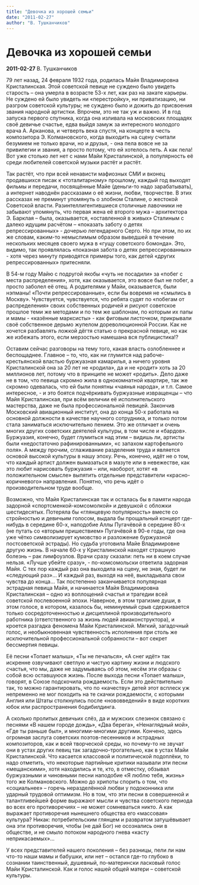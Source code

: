 ```yaml
---
title: "Девочка из хорошей семьи"
date: "2011-02-27"
author: "В. Тушканчиков"
---
```


# Девочка из хорошей семьи

**2011-02-27** В. Тушканчиков

79 лет назад, 24 февраля 1932 года, родилась Майя Владимировна Кристалинская. Этой советской певице не суждено было увидеть старость – она умерла в возрасте 53-х лет, как раз на закате карьеры. Не суждено ей было увидеть ни «перестройку», ни приватизацию, ни разгром советской культуры; не суждено было и дожить до присвоения звания народной артистки. Впрочем, это не так уж и важно. И в год запуска первого спутника, когда она изливала на московских площадях своё девичье счастье, едва выйдя замуж за интересного молодого врача А. Арканова, и четверть века спустя, на концерте в честь композитора Э. Колмановского, когда выходить на сцену считали безумием не только врачи, но и друзья, - она пела вовсе не за привилегии и звания, а просто потому, что ей хотелось петь. А как пела! Вот уже столько лет нет с нами Майи Кристалинской, а популярность её среди любителей советской музыки растёт и растёт.

Так растёт, что при всей ненависти мафиозных СМИ и вконец продавшихся писак к «тоталитарному» прошлому, каждый год выходят фильмы и передачи, посвящённые Майе (деньги-то надо зарабатывать), а интернет наводнён рассказами о её жизни, любви, творчестве. В этих рассказах не преминут упомянуть о злобном Сталине, о жестокой Советской власти. Разинтеллигентившиеся столичные лавочники не забывают упомянуть, что первая жена её второго мужа – архитектора Э. Барклая – была, оказывается, «оставленной в живых» Сталиным с далеко идущим расчётом – «показать заботу о детях репрессированных» - дочерью легендарного Серго. Но при этом, по их же словам, каким-то немыслимым образом выведшей в течение нескольких месяцев своего мужа в «гущу советского бомонда». Это, видимо, так проявлялась «показная забота о детях репрессированных» - хотя через минуту приводятся примеры того, как детей «других репрессированных» притесняли.

В 54-м году Майю с подругой якобы «чуть не посадили» за «побег с места распределения», хотя, как оказывается, это вовсе был не побег, а просто заболел её отец. А родителями у Майи, оказывается, были нэпманы! «Почти репрессированные», если бы вовремя не «смылись в Москву». Чувствуется, чувствуется, что ребята судят по «побегам от распределения» своих собственных родичей и рисуют советское прошлое теми же методами и по тем же шаблонам, по которым их папы и мамы - «казённые марксисты» - как фиговым листочком, прикрывали своё собственное дерьмо жупелом дореволюционной России. Как не хочется разбавлять ложкой дёгтя статью о прекрасной певице, но как же избежать этого, если мерзостью намешана вся публицистика!?

Оставим сейчас разговоры на тему того, какая власть озлобленнее и беспощаднее. Главное – то, что, как ни глумится над рабоче-крестьянской властью буржуазная камарилья, а ничего уровня Кристалинской она за 20 лет не «родила», да и не «родит» хоть за 20 миллионов лет, потому что в принципе не может «родить». Дело даже не в том, что певица скромно жила в однокомнатной квартире, так же скромно одевалась, что ей были понятны «чаянья народа», и т.п. Самое интересное, - и это боятся подчёркивать буржуазные извращенцы – что Майя Кристалинская, при всём величии её исполнительского мастерства, даже не была профессиональной певицей. Закончив Московский авиационный институт, она до конца 50-х работала на основной должности в качестве научного сотрудника, и только потом стала заниматься исключительно пением. Это же отличает и очень многих других советских деятелей культуры, в том числе и «бардов». Буржуазия, конечно, будет глумиться над этим – видишь ли, артисты были «недостаточно рафинированными», «с запахом картофельного поля». А между прочим, сглаживание разделения труда и является основой высокой культуры в нашу эпоху. Речь, конечно, идёт не о том, что каждый артист должен вымазаться в мазуте или в невежестве, как это любит нарисовать буржуазия – или, наоборот, хотят «в положительном смысле» выпятить отдельные представители «красно-коричневого» направления. Понятно, что речь идёт о производительном труде вообще.

Возможно, что Майя Кристалинская так и осталась бы в памяти народа задорной «спортсменкой-комсомолкой» и девушкой с обложки шестидесятых. Потеряла бы «глянцевую популярность» вместе со стройностью и девичьим голосом, выдала бы прощальный концерт где-нибудь в середине 60-х, наподобие Аллы Пугачёвой в середине 80-х (не путать со «вторым пришествием» Пугачёвой в 90-е годы, где она уже чётко символизирует кумовство и разложение буржуазной постсоветской эстрады). Но судьба уготовила Майе Владимировне другую жизнь. В начале 60-х у Кристалинской находят страшную болезнь – рак лимфоузлов. Врачи сразу сказали: петь ни в коем случае нельзя. «Лучше убейте сразу», - по-комсомольски ответила задорная Майя. С тех пор каждый раз она выходила на сцену, не зная, будет ли «следующий раз»… И каждый раз, выходя на неё, выкладывала свои чувства до конца… Так постепенно заканчивается популярная эстрадная певица Майя, и начинается Майя Владимировна Кристалинская – одно из воплощений счастья и трагедии всей советской послевоенной эпохи. Наверное, в этом трагизме души, в этом голосе, в котором, казалось бы, неминуемый срыв сдерживается только сосредоточенностью и дисциплиной производительного работника (ответственного за жизнь людей авиаконструктора), и кроется разгадка феномена Майи Кристалинской. Мягкий, загадочный голос, и необыкновенная чувственность исполнения при столь же исключительной профессиональной собранности – вот секрет бессмертия певицы.

Её песни «Топает малыш», «Ты не печалься», «А снег идёт» так искренне озвучивают светлую и чистую картину жизни и людского счастья, что мы, даже не задумываясь об этом, несём эти образы с собой всю оставшуюся жизнь. После выхода песни «Топает малыш», говорят, в Союзе подскочила рождаемость. Если это действительно так, то можно гарантировать, что по «качеству» детей этот всплеск уж непременно не мог походить на те скачки рождаемости, с которыми Англия или Штаты столкнулись после «нововведений» в виде коротких юбок или распространения бодибилдинга.

А сколько пролитых девичьих слёз, да и мужских слезинок связано с песнями «В нашем городе дождь», «Два берега», «Ненаглядный мой», «Где ты раньше был», и многими-многими другими. Кончено, здесь огромная заслуга советских поэтов-песенников и эстрадных композиторов, как и всей творческой среды, но почему-то не звучат они в устах других певиц так загадочно-трогательно, как в устах Майи Кристалинской. Что касается классовой и политической подоплёки, то надо отметить, что некоторые партийные критики называли эти песни «мещанскими», хотя находились и те, кто, в отместку, обзывал буржуазными и чиновными песни наподобие «Я люблю тебя, жизнь» того же Колмановского. Можно до хрипоты спорить о том, что «социальнее» – горечь неразделённой любви у подоконника или ударный трудовой оптимизм. Но в том, что эти песни в совершенной и талантливейшей форме выражают мысли и чувства советского периода во всех его противоречиях – не может сомневаться никто. А как выражает противоречия нынешнего общества его «массовая» культура? Никак: потребительским глянцем и развратом затушёвывает она эти противоречия, чтобы (не дай Бог) не осознались они в обществе, и не смыло потоком народного гнева «касту неприкасаемых»...

У всех представителей нашего поколения – без разницы, пели ли нам что-то наши мамы и бабушки, или нет – остался где-то глубоко в сознании таинственный, душевный, по-матерински ласковый голос Майи Кристалинской. Как и голос нашей общей матери – советской культуры.